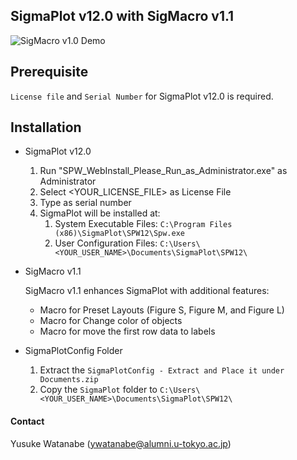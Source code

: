 ## SigmaPlot v12.0 with SigMacro v1.1

![SigMacro v1.0 Demo](./SigMacro%20v1.1/SigMacro_v1.0_demo.gif)

## Prerequisite

```License file``` and ```Serial Number``` for SigmaPlot v12.0 is required.

## Installation

- SigmaPlot v12.0

  1. Run "SPW_WebInstall_Please_Run_as_Administrator.exe" as Administrator
  2. Select <YOUR_LICENSE_FILE> as License File
  3. Type <YOUR SERIAL NUMBER> as serial number
  4. SigmaPlot will be installed at:
     1. System Executable Files: `C:\Program Files (x86)\SigmaPlot\SPW12\Spw.exe`
     2. User Configuration Files: `C:\Users\<YOUR_USER_NAME>\Documents\SigmaPlot\SPW12\`

- SigMacro v1.1

  SigMacro v1.1 enhances SigmaPlot with additional features:

  - Macro for Preset Layouts (Figure S, Figure M, and Figure L)
  - Macro for Change color of objects
  - Macro for move the first row data to labels

- SigmaPlotConfig Folder

  1. Extract the `SigmaPlotConfig - Extract and Place it under Documents.zip`
  2. Copy the `SigmaPlot` folder to `C:\Users\<YOUR_USER_NAME>\Documents\SigmaPlot\SPW12\`


#### Contact
Yusuke Watanabe (ywatanabe@alumni.u-tokyo.ac.jp)


